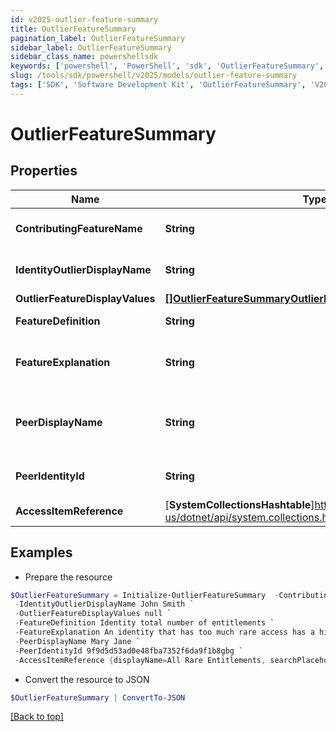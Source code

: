```yaml
---
id: v2025-outlier-feature-summary
title: OutlierFeatureSummary
pagination_label: OutlierFeatureSummary
sidebar_label: OutlierFeatureSummary
sidebar_class_name: powershellsdk
keywords: ['powershell', 'PowerShell', 'sdk', 'OutlierFeatureSummary', 'V2025OutlierFeatureSummary'] 
slug: /tools/sdk/powershell/v2025/models/outlier-feature-summary
tags: ['SDK', 'Software Development Kit', 'OutlierFeatureSummary', 'V2025OutlierFeatureSummary']
---
```



# OutlierFeatureSummary

## Properties

Name | Type | Description | Notes
------------ | ------------- | ------------- | -------------
**ContributingFeatureName** | **String** | Contributing feature name | [optional] 
**IdentityOutlierDisplayName** | **String** | Identity display name | [optional] 
**OutlierFeatureDisplayValues** | [**[]OutlierFeatureSummaryOutlierFeatureDisplayValuesInner**](outlier-feature-summary-outlier-feature-display-values-inner) |  | [optional] 
**FeatureDefinition** | **String** | Definition of the feature | [optional] 
**FeatureExplanation** | **String** | Detailed explanation of the feature | [optional] 
**PeerDisplayName** | **String** | outlier's peer identity display name | [optional] 
**PeerIdentityId** | **String** | outlier's peer identity id | [optional] 
**AccessItemReference** | [**SystemCollectionsHashtable**]https://learn.microsoft.com/en-us/dotnet/api/system.collections.hashtable?view=net-9.0 | Access Item reference | [optional] 

## Examples

- Prepare the resource
```powershell
$OutlierFeatureSummary = Initialize-OutlierFeatureSummary  -ContributingFeatureName Rare Access `
 -IdentityOutlierDisplayName John Smith `
 -OutlierFeatureDisplayValues null `
 -FeatureDefinition Identity total number of entitlements `
 -FeatureExplanation An identity that has too much rare access has a higher change of becoming a security threat due to the unique access they possess `
 -PeerDisplayName Mary Jane `
 -PeerIdentityId 9f9d5d53ad0e48fba7352f6da9f1b8gbg `
 -AccessItemReference {displayName=All Rare Entitlements, searchPlaceholder=Search by name or description}
```

- Convert the resource to JSON
```powershell
$OutlierFeatureSummary | ConvertTo-JSON
```


[[Back to top]](#) 

